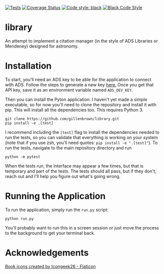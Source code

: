 [![Tests](https://github.com/gillenbrown/library/actions/workflows/tests.yaml/badge.svg)](https://github.com/gillenbrown/library/actions/workflows/tests.yaml)
[![Coverage Status](https://coveralls.io/repos/github/gillenbrown/library/badge.svg)](https://coveralls.io/github/gillenbrown/library)
[![Code style: black](https://img.shields.io/badge/code%20style-black-000000.svg)](https://github.com/psf/black)
[![Black Code Style](https://github.com/gillenbrown/library/actions/workflows/black-code-style.yaml/badge.svg)](https://github.com/gillenbrown/library/actions/workflows/black-code-style.yaml)


# library
An attempt to implement a citation manager (in the style of ADS Libraries or Mendeney) designed for astronomy.

# Installation

To start, you'll need an ADS key to be able for the application to connect with ADS. Follow the steps to generate a new key [here.](https://github.com/adsabs/adsabs-dev-api#access) Once you get that API key, save it as an environment variable named `ADS_DEV_KEY`. 

Then you can install the Pyton application. I haven't yet made a simple executable, so for now you'll need to clone the repository and install it with pip. This will install all the dependencies too. This requires Python 3.

```
git clone https://github.com/gillenbrown/library.git
pip install -e .[test]
```
I recommend including the `[test]` flag to install the dependencies needed to run the tests, so you can validate that everything is working on your system (note that if you use zsh, you'll need quotes: ```pip install -e ".[test]"```). To run the tests, navigate to the main repository directory and run 
```
python -m pytest
```
When the tests run, the interface may appear a few times, but that is temporary and part of the tests. The tests should all pass, but if they don't, reach out and I'll help you figure out what's going wrong. 

# Running the Application

To run the application, simply run the `run.py` script: 
```
python run.py
```
You'll probably want to run this in a screen session or just move the process to the background to get your terminal back. 

# Acknowledgements
<a href="https://www.flaticon.com/free-icons/book" title="book icons">Book icons created by Icongeek26 - Flaticon</a>
